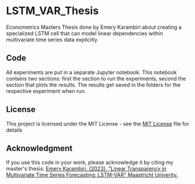# LSTM_VAR_Thesis
Econometrics Masters Thesis done by Emery Karambiri about creating a specialized LSTM cell that can model linear dependencies within multivariate time series data explicitly.

## Code
All experiments are put in a separate Jupyter notebook. This notebook contains two sections: first the section to run the experiments, second the section that plots the results. The results get saved in the folders for the respective experiment when run.

## License
This project is licensed under the MIT License - see the [MIT License]([LICENSE](https://github.com/EmeryK-1/LSTM_VAR_Thesis/blob/main/LICENSE)) file for details

## Acknowledgment
If you use this code in your work, please acknowledge it by citing my master's thesis:
[Emery Karambiri. (2023). "Linear Transparency in Multivariate Time Series Forecasting: LSTM-VAR" Maastricht Univerity.]([URL_to_Thesis](https://github.com/EmeryK-1/LSTM_VAR_Thesis)https://github.com/EmeryK-1/LSTM_VAR_Thesis)
